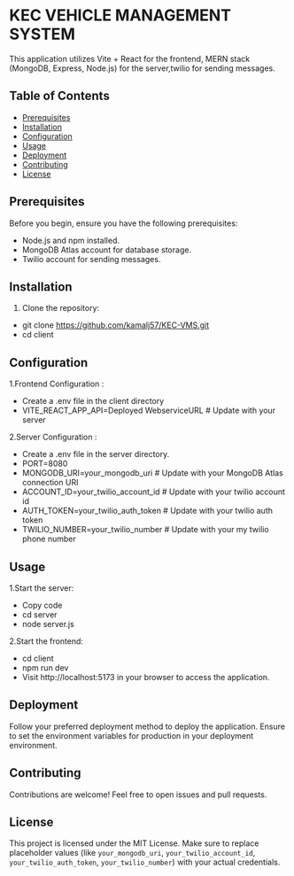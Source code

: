 # KEC VEHICLE MANAGEMENT SYSTEM

This application utilizes Vite + React for the frontend, MERN stack (MongoDB, Express, Node.js) for the server,twilio for sending messages.

## Table of Contents

- [Prerequisites](#prerequisites)
- [Installation](#installation)
- [Configuration](#configuration)
- [Usage](#usage)
- [Deployment](#deployment)
- [Contributing](#contributing)
- [License](#license)

## Prerequisites

Before you begin, ensure you have the following prerequisites:

- Node.js and npm installed.
- MongoDB Atlas account for database storage.
- Twilio account for sending messages.

## Installation

1. Clone the repository:
   
* git clone https://github.com/kamalj57/KEC-VMS.git
* cd client

## Configuration
1.Frontend Configuration :

- Create a .env file in the client directory
- VITE_REACT_APP_API=Deployed WebserviceURL  # Update with your server

2.Server Configuration :

- Create a .env file in the server directory.
- PORT=8080
- MONGODB_URI=your_mongodb_uri    # Update with your MongoDB Atlas connection URI
- ACCOUNT_ID=your_twilio_account_id  # Update with your twilio account id
- AUTH_TOKEN=your_twilio_auth_token  # Update with your twilio auth token
- TWILIO_NUMBER=your_twilio_number  # Update with your my twilio phone number



## Usage
1.Start the server:

- Copy code
- cd server
- node server.js

2.Start the frontend:

- cd client
- npm run dev
- Visit http://localhost:5173 in your browser to access the application.

## Deployment
Follow your preferred deployment method to deploy the application. Ensure to set the environment variables for production in your deployment environment.

## Contributing
Contributions are welcome! Feel free to open issues and pull requests.

## License
This project is licensed under the MIT License.
Make sure to replace placeholder values (like `your_mongodb_uri`, `your_twilio_account_id`, `your_twilio_auth_token`, `your_twilio_number`) with your actual credentials.

